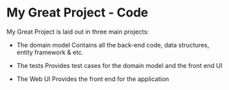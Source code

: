 # My Great Project - Code

My Great Project is laid out in three main projects:

 - The domain model
   Contains all the back-end code, data structures, entity framework & etc.

 - The tests
   Provides test cases for the domain model and the front end UI

 - The Web UI
   Provides the front end for the application